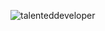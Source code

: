 <p align="left"> <img src="https://komarev.com/ghpvc/?username=talenteddeveloper&label=Total%20views&color=0e75b6&style=flat" alt="talenteddeveloper" /> </p>
